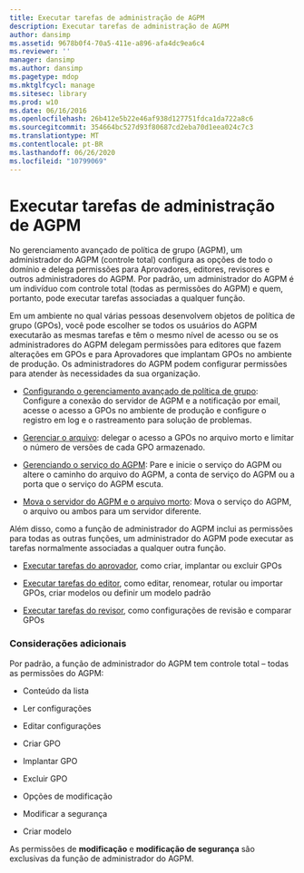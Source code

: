 ```yaml
---
title: Executar tarefas de administração de AGPM
description: Executar tarefas de administração de AGPM
author: dansimp
ms.assetid: 9678b0f4-70a5-411e-a896-afa4dc9ea6c4
ms.reviewer: ''
manager: dansimp
ms.author: dansimp
ms.pagetype: mdop
ms.mktglfcycl: manage
ms.sitesec: library
ms.prod: w10
ms.date: 06/16/2016
ms.openlocfilehash: 26b412e5b22e46af938d127751fdca1da722a8c6
ms.sourcegitcommit: 354664bc527d93f80687cd2eba70d1eea024c7c3
ms.translationtype: MT
ms.contentlocale: pt-BR
ms.lasthandoff: 06/26/2020
ms.locfileid: "10799069"
---
```

# Executar tarefas de administração de AGPM


No gerenciamento avançado de política de grupo (AGPM), um administrador do AGPM (controle total) configura as opções de todo o domínio e delega permissões para Aprovadores, editores, revisores e outros administradores do AGPM. Por padrão, um administrador do AGPM é um indivíduo com controle total (todas as permissões do AGPM) e quem, portanto, pode executar tarefas associadas a qualquer função.

Em um ambiente no qual várias pessoas desenvolvem objetos de política de grupo (GPOs), você pode escolher se todos os usuários do AGPM executarão as mesmas tarefas e têm o mesmo nível de acesso ou se os administradores do AGPM delegam permissões para editores que fazem alterações em GPOs e para Aprovadores que implantam GPOs no ambiente de produção. Os administradores do AGPM podem configurar permissões para atender às necessidades da sua organização.

-   [Configurando o gerenciamento avançado de política de grupo](configuring-advanced-group-policy-management.md): Configure a conexão do servidor de AGPM e a notificação por email, acesse o acesso a GPOs no ambiente de produção e configure o registro em log e o rastreamento para solução de problemas.

-   [Gerenciar o arquivo](managing-the-archive.md): delegar o acesso a GPOs no arquivo morto e limitar o número de versões de cada GPO armazenado.

-   [Gerenciando o serviço do AGPM](managing-the-agpm-service-agpm30ops.md): Pare e inicie o serviço do AGPM ou altere o caminho do arquivo do AGPM, a conta de serviço do AGPM ou a porta que o serviço do AGPM escuta.

-   [Mova o servidor do AGPM e o arquivo morto](move-the-agpm-server-and-the-archive.md): Mova o serviço do AGPM, o arquivo ou ambos para um servidor diferente.

Além disso, como a função de administrador do AGPM inclui as permissões para todas as outras funções, um administrador do AGPM pode executar as tarefas normalmente associadas a qualquer outra função.

-   [Executar tarefas do aprovador](performing-approver-tasks-agpm30ops.md), como criar, implantar ou excluir GPOs

-   [Executar tarefas do editor](performing-editor-tasks-agpm30ops.md), como editar, renomear, rotular ou importar GPOs, criar modelos ou definir um modelo padrão

-   [Executar tarefas do revisor](performing-reviewer-tasks-agpm30ops.md), como configurações de revisão e comparar GPOs

### Considerações adicionais

Por padrão, a função de administrador do AGPM tem controle total – todas as permissões do AGPM:

-   Conteúdo da lista

-   Ler configurações

-   Editar configurações

-   Criar GPO

-   Implantar GPO

-   Excluir GPO

-   Opções de modificação

-   Modificar a segurança

-   Criar modelo

As permissões de **modificação** e **modificação de segurança** são exclusivas da função de administrador do AGPM.

 

 





